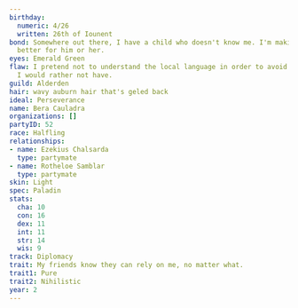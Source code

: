 ```yaml
---
birthday:
  numeric: 4/26
  written: 26th of Iounent
bond: Somewhere out there, I have a child who doesn't know me. I'm making the world
  better for him or her.
eyes: Emerald Green
flaw: I pretend not to understand the local language in order to avoid interactions
  I would rather not have.
guild: Alderden
hair: wavy auburn hair that's geled back
ideal: Perseverance
name: Bera Cauladra
organizations: []
partyID: 52
race: Halfling
relationships:
- name: Ezekius Chalsarda
  type: partymate
- name: Rotheloe Samblar
  type: partymate
skin: Light
spec: Paladin
stats:
  cha: 10
  con: 16
  dex: 11
  int: 11
  str: 14
  wis: 9
track: Diplomacy
trait: My friends know they can rely on me, no matter what.
trait1: Pure
trait2: Nihilistic
year: 2
---
```

